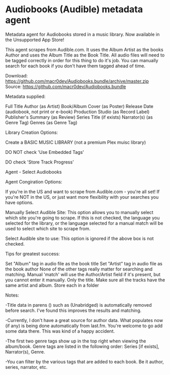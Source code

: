 # Audiobooks (Audible) metadata agent

Metadata agent for Audiobooks stored in a music library. Now available in the Unsupported App Store!

This agent scrapes from Audible.com. It uses the Album Artist as the books Author and uses the Album Title as the Book Title. All audio files will need to be tagged correctly in order for this thing to do it's job. You can manually search for each book if you don't have them tagged ahead of time. 

Download: https://github.com/macr0dev/Audiobooks.bundle/archive/master.zip
Source: https://github.com/macr0dev/Audiobooks.bundle


Metadata supplied:

Full Title
Author (as Artist)
Book/Album Cover (as Poster)
Release Date (audiobook, not print or e-book)
Production Studio (as Record Label)
Publisher's Summary (as Review)
Series Title (if exists)
Narrator(s) (as Genre Tag)
Genres (as Genre Tag)


Library Creation Options:

Create a BASIC MUSIC LIBRARY (not a premium Plex muisc library)

DO NOT check 'Use Embedded Tags'

DO check 'Store Track Progress'

Agent - Select Audiobooks

Agent Congiration Options:

If you're in the US and want to scrape from Audible.com - you're all set!
If you're NOT in the US, or just want more flexibility with your searches you have options.

Manually Select Audible Site:
  This option allows you to manually select which site you're going to scrape.  If this is not checked, the language you selected for
  the library, or the language selected for a manual match will be used to select which site to scrape from.

Select Audible site to use:
  This option is ignored if the above box is not checked.

Tips for greatest success:

Set "Album" tag in audio file as the book title
Set "Artist" tag in audio file as the book author
None of the other tags really matter for searching and matching.
Manual 'match' will use the Author/Artist field if it's present, but you cannot enter it manually.  Only the title.
Make sure all the tracks have the same artist and album.
Store each in a folder

Notes:

-Title data in parens ()  such as (Unabridged) is automatically removed before search.  I've found this improves the results and matching.

-Currently, I don't have a great source for author data. What populates now (if any) is being done automatically from last.fm. You're welcome to go add some data there. This was kind of a happy accident.

-The first two genre tags show up in the top right when viewing the album/book.  Genre tags are listed in the following order: Series [if exists], Narrator(s), Genre.

-You can filter by the various tags that are added to each book. Be it author, series, narrator, etc.
